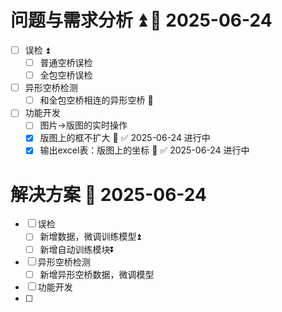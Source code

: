 
# 问题与需求分析 ⏫ 🛫 2025-06-24
- [ ] 误检 ⏫ 
	- [ ] 普通空桥误检
	- [ ] 全包空桥误检 
- [ ] 异形空桥检测
	- [ ] 和全包空桥相连的异形空桥 🔽 
- [ ] 功能开发
	- [ ] 图片->版图的实时操作
	- [x] 版图上的框不扩大 🔼 ✅ 2025-06-24 进行中
	- [x] 输出excel表：版图上的坐标 🔼 ✅ 2025-06-24 进行中

# 解决方案  🛫 2025-06-24

- [ ] 误检
	- [ ] 新增数据，微调训练模型⏫ 
	- [ ] 新增自动训练模块⏬ 
- [ ] 异形空桥检测
	- [ ] 新增异形空桥数据，微调模型
- [ ] 功能开发
- [ ] 